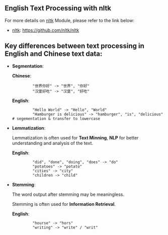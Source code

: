 ## English Text Processing with **nltk**

For more details on [nltk](https://github.com/nltk/nltk) Module, please refer to the link below:
  - [nltk](https://github.com/nltk/nltk): https://github.com/nltk/nltk

## Key differences between text processing in English and Chinese text data:

  - **Segmentation**:
  
    **Chinese**: 
                 
                 "世界你好" -> "世界", "你好"
                 "汉堡好吃" -> "汉堡", "好吃"
    
    **English**: 
                 
                 "Hello World" -> "Hello", "World"
                 "Hamburger is delicious" -> "hamburger", "is", "delicious"  # segementation & transfer to lowercase
    
  - **Lemmatization**:
    
    Lemmatization is often used for **Text Minning**, **NLP** for better understanding and analysis of the text.
    
    **English**: 
                 
                 "did", "done", "doing", "does" -> "do"
                 "potatoes" -> "potato"                 
                 "cities" -> "city"                 
                 "children -> "child"
                 
  - **Stemming**:
    
    The word output after stemming may be meaningless.
    
    Stemming is often used for **Information Retrieval**.
    
    **English**:
                 
                 "hourse" -> "hors"
                 "writing" -> "write" / "writ"
    
